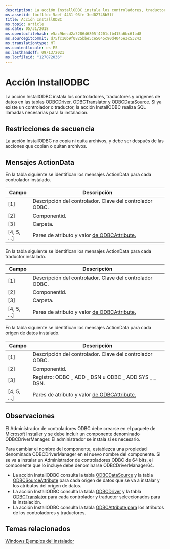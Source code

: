 ```yaml
---
description: La acción InstallODBC instala los controladores, traductores y orígenes de datos en la tabla ODBCDriver, la tabla ODBCTranslator y la tabla ODBCDataSource.
ms.assetid: fbcf1fdc-5aef-4431-93fe-3ed02748b5ff
title: Acción InstallODBC
ms.topic: article
ms.date: 05/31/2018
ms.openlocfilehash: e5ac9becd2a528646805f4201cfb415a6bc61bd8
ms.sourcegitcommit: d75fc10b9f0825bbe5ce5045c90d4045e3c53243
ms.translationtype: MT
ms.contentlocale: es-ES
ms.lasthandoff: 09/13/2021
ms.locfileid: "127072036"
---
```

# <a name="installodbc-action"></a>Acción InstallODBC

La acción InstallODBC instala los controladores, traductores y orígenes de datos en las tablas [ODBCDriver,](odbcdriver-table.md) [ODBCTranslator y](odbctranslator-table.md) [ODBCDataSource](odbcdatasource-table.md). Si ya existe un controlador o traductor, la acción InstallODBC realiza SQL llamadas necesarias para la instalación.

## <a name="sequence-restrictions"></a>Restricciones de secuencia

La acción InstallODBC no copia ni quita archivos, y debe ser después de las acciones que copian o quitan archivos.

## <a name="actiondata-messages"></a>Mensajes ActionData

En la tabla siguiente se identifican los mensajes ActionData para cada controlador instalado.



| Campo       | Descripción                                                              |
|-------------|--------------------------------------------------------------------------|
| \[1\]       | Descripción del controlador. Clave del controlador ODBC.                                 |
| \[2\]       | Componentid.                                                             |
| \[3\]       | Carpeta.                                                                  |
| \[4, 5, ...\] | Pares de atributo y valor [de ODBCAttribute.](odbcattribute-table.md) |



 

En la tabla siguiente se identifican los mensajes ActionData para cada traductor instalado.



| Campo       | Descripción                                                              |
|-------------|--------------------------------------------------------------------------|
| \[1\]       | Descripción del controlador. Clave del controlador ODBC.                                 |
| \[2\]       | Componentid.                                                             |
| \[3\]       | Carpeta.                                                                  |
| \[4, 5, ...\] | Pares de atributo y valor [de ODBCAttribute.](odbcattribute-table.md) |



 

En la tabla siguiente se identifican los mensajes ActionData para cada origen de datos instalado.



| Campo       | Descripción                                                              |
|-------------|--------------------------------------------------------------------------|
| \[1\]       | Descripción del controlador. Clave del controlador ODBC.                                 |
| \[2\]       | Componentid.                                                             |
| \[3\]       | Registro: ODBC \_ ADD \_ DSN u ODBC \_ ADD SYS \_ \_ DSN.                     |
| \[4, 5, ...\] | Pares de atributo y valor [de ODBCAttribute.](odbcattribute-table.md) |



 

## <a name="remarks"></a>Observaciones

El Administrador de controladores ODBC debe crearse en el paquete de Microsoft Installer y se debe incluir un componente denominado ODBCDriverManager. El administrador se instala si es necesario.

Para cambiar el nombre del componente, establezca una propiedad denominada ODBCDriverManager en el nuevo nombre del componente. Si se va a instalar un Administrador de controladores ODBC de 64 bits, el componente que lo incluye debe denominarse ODBCDriverManager64.

-   La acción InstallODBC consulta la tabla [ODBCDataSource](odbcdatasource-table.md) y la tabla [ODBCSourceAttribute](odbcsourceattribute-table.md) para cada origen de datos que se va a instalar y los atributos del origen de datos.
-   La acción InstallODBC consulta la tabla [ODBCDriver](odbcdriver-table.md) y la tabla [ODBCTranslator](odbctranslator-table.md) para cada controlador y traductor seleccionados para la instalación.
-   La acción InstallODBC consulta la tabla [ODBCAttribute para](odbcattribute-table.md) los atributos de los controladores y traductores.

## <a name="related-topics"></a>Temas relacionados

<dl> <dt>

[Windows Ejemplos del instalador](windows-installer-examples.md)
</dt> </dl>

 

 



